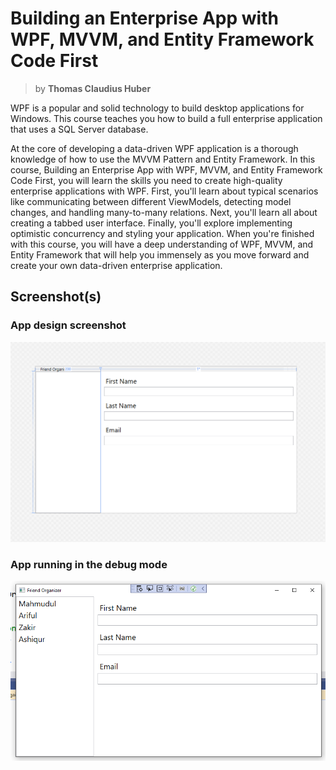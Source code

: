 # Building an Enterprise App with WPF, MVVM, and Entity Framework Code First

> by **Thomas Claudius Huber**

WPF is a popular and solid technology to build desktop applications for Windows. This course teaches you how to build a full enterprise application that uses a SQL Server database.

At the core of developing a data-driven WPF application is a thorough knowledge of how to use the MVVM Pattern and Entity Framework. In this course, Building an Enterprise App with WPF, MVVM, and Entity Framework Code First, you will learn the skills you need to create high-quality enterprise applications with WPF. First, you'll learn about typical scenarios like communicating between different ViewModels, detecting model changes, and handling many-to-many relations. Next, you'll learn all about creating a tabbed user interface. Finally, you'll explore implementing optimistic concurrency and styling your application. When you're finished with this course, you will have a deep understanding of WPF, MVVM, and Entity Framework that will help you immensely as you move forward and create your own data-driven enterprise application.

## Screenshot(s)

### App design screenshot 

![App MainPage layout design in VisualStudio](https://raw.githubusercontent.com/MahmudX/FriendsOrganizer/master/Images/first_layout.png) 

### App running in the debug mode

![App MainPage layout design in VisualStudio](https://raw.githubusercontent.com/MahmudX/FriendsOrganizer/master/Images/first_layout_running.png)
